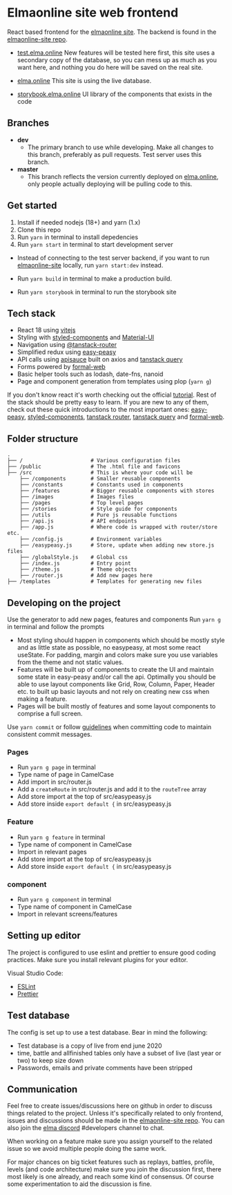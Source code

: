 # Elmaonline site web frontend

React based frontend for the [elmaonline site](https://elma.online). The backend is found in the [elmaonline-site repo](https://github.com/elmadev/elmaonline-site).

- [test.elma.online](http://test.elma.online) New features will be tested here first, this site uses a secondary copy of the database, so you can mess up as much as you want here, and nothing you do here will be saved on the real site.
- [elma.online](http://elma.online) This site is using the live database.

- [storybook.elma.online](https://storybook.elma.online) UI library of the components that exists in the code

## Branches

- **dev**
  - The primary branch to use while developing. Make all changes to this branch, preferably as pull requests. Test server uses this branch.
- **master**
  - This branch reflects the version currently deployed on [elma.online](http://elma.online), only people actually deploying will be pulling code to this.

## Get started

1. Install if needed nodejs (18+) and yarn (1.x)
2. Clone this repo
3. Run `yarn` in terminal to install depedencies
4. Run `yarn start` in terminal to start development server

- Instead of connecting to the test server backend, if you want to run [elmaonline-site](https://github.com/elmadev/elmaonline-site) locally, run `yarn start:dev` instead.

- Run `yarn build` in terminal to make a production build.

- Run `yarn storybook` in terminal to run the storybook site

## Tech stack

- React 18 using [vitejs](https://vitejs.dev/)
- Styling with [styled-components](https://styled-components.com/) and [Material-UI](https://material-ui.com/)
- Navigation using [@tanstack-router](https://tanstack.com/router/)
- Simplified redux using [easy-peasy](https://easy-peasy.vercel.app/)
- API calls using [apisauce](https://github.com/infinitered/apisauce) built on axios and [tanstack query](https://tanstack.com/query/)
- Forms powered by [formal-web](https://www.npmjs.com/package/@kevinwolf/formal-web)
- Basic helper tools such as lodash, date-fns, nanoid
- Page and component generation from templates using plop (`yarn g`)

If you don't know react it's worth checking out the official [tutorial](https://react.dev/learn). Rest of the stack should be pretty easy to learn. If you are new to any of them, check out these quick introductions to the most important ones: [easy-peasy](https://easy-peasy.vercel.app/docs/tutorials/quick-start.html), [styled-components](https://styled-components.com/docs/basics#getting-started), [tanstack router](https://tanstack.com/router/latest/docs/framework/react/quick-start#using-code-based-route-configuration), [tanstack query](https://tanstack.com/query/latest/docs/framework/react/quick-start) and [formal-web](https://www.npmjs.com/package/@kevinwolf/formal-web#usage).

## Folder structure

```
.
├── /                      # Various configuration files
├── /public                # The .html file and favicons
├── /src                   # This is where your code will be
    ├── /components        # Smaller reusable components
    ├── /constants         # Constants used in components
    ├── /features          # Bigger reusable components with stores
    ├── /images            # Images files
    ├── /pages             # Top level pages
    ├── /stories           # Style guide for components
    ├── /utils             # Pure js reusable functions
    ├── /api.js            # API endpoints
    ├── /app.js            # Where code is wrapped with router/store etc.
    ├── /config.js         # Environment variables
    ├── /easypeasy.js      # Store, update when adding new store.js files
    ├── /globalStyle.js    # Global css
    ├── /index.js          # Entry point
    ├── /theme.js          # Theme objects
    ├── /router.js         # Add new pages here
├── /templates             # Templates for generating new files
```

## Developing on the project

Use the generator to add new pages, features and components
Run `yarn g` in terminal and follow the prompts

- Most styling should happen in components which should be mostly style and as little state as possible, no easypeasy, at most some react useState. For padding, margin and colors make sure you use variables from the theme and not static values.
- Features will be built up of components to create the UI and maintain some state in easy-peasy and/or call the api. Optimally you should be able to use layout components like Grid, Row, Column, Paper, Header etc. to built up basic layouts and not rely on creating new css when making a feature.
- Pages will be built mostly of features and some layout components to comprise a full screen.

Use `yarn commit` or follow [guidelines](https://github.com/elmadev/elmaonline-site/blob/dev/docs/contributing.md) when committing code to maintain consistent commit messages.

### Pages

- Run `yarn g page` in terminal
- Type name of page in CamelCase
- Add import in src/router.js
- Add a `createRoute` in src/router.js and add it to the `routeTree` array
- Add store import at the top of src/easypeasy.js
- Add store inside `export default {` in src/easypeasy.js

### Feature

- Run `yarn g feature` in terminal
- Type name of component in CamelCase
- Import in relevant pages
- Add store import at the top of src/easypeasy.js
- Add store inside `export default {` in src/easypeasy.js

### component

- Run `yarn g component` in terminal
- Type name of component in CamelCase
- Import in relevant screens/features

## Setting up editor

The project is configured to use eslint and prettier to ensure good coding practices. Make sure you install relevant plugins for your editor.

Visual Studio Code:

- [ESLint](https://marketplace.visualstudio.com/items?itemName=dbaeumer.vscode-eslint)
- [Prettier](https://marketplace.visualstudio.com/items?itemName=esbenp.prettier-vscode)

## Test database

The config is set up to use a test database. Bear in mind the following:

- Test database is a copy of live from end june 2020
- time, battle and allfinished tables only have a subset of live (last year or two) to keep size down
- Passwords, emails and private comments have been stripped

## Communication

Feel free to create issues/discussions here on github in order to discuss things related to the project. Unless it's specifically related to only frontend, issues and discussions should be made in the [elmaonline-site repo](https://github.com/elmadev/elmaonline-site/issues). You can also join the [elma discord](https://discord.gg/j5WMFC6) #developers channel to chat.

When working on a feature make sure you assign yourself to the related issue so we avoid multiple people doing the same work.

For major chances on big ticket features such as replays, battles, profile, levels (and code architecture) make sure you join the discussion first, there most likely is one already, and reach some kind of consensus. Of course some experimentation to aid the discussion is fine.
